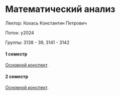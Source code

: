 # Математический анализ

Лектор: Кохась Константин Петрович

Поток: y2024

Группы: 3138 - 39, 3141 - 3142

#### 1 семестр

[Основной конспект](./semester_1/Calculus.pdf.pdf).

#### 2 семестр

[Основной конспект](./semester_2/Calculus.pdf).



